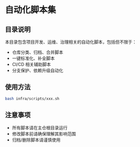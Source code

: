 # 自动化脚本集

## 目录说明

本目录包含项目开发、运维、治理相关的自动化脚本，包括但不限于：

- 仓库分类、归档、合并脚本
- 一键标准化、补全脚本
- CI/CD 相关辅助脚本
- 分支保护、依赖升级自动化

## 使用方法

```bash
bash infra/scripts/xxx.sh
```

## 注意事项

- 所有脚本请在主仓根目录运行
- 修改脚本前请确保理解其影响范围
- 归档/删除脚本请谨慎使用
